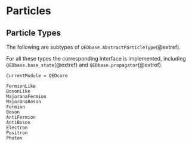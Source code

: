 # Particles

## Particle Types

The following are subtypes of `QEDbase.AbstractParticleType`(@extref).

For all these types the corresponding interface is implemented, including `QEDbase.base_state`(@extref) and `QEDbase.propagator`(@extref).

```@meta
CurrentModule = QEDcore
```

```@docs
FermionLike
BosonLike
MajoranaFermion
MajoranaBoson
Fermion
Boson
AntiFermion
AntiBoson
Electron
Positron
Photon
```
